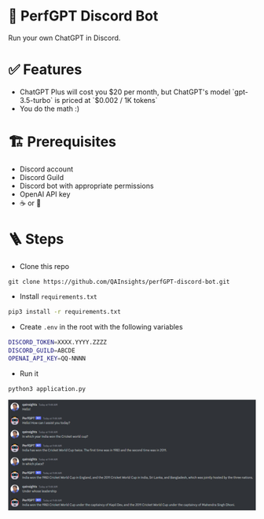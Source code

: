 # 🤖 PerfGPT Discord Bot

Run your own ChatGPT in Discord.

# ✅ Features

* ChatGPT Plus will cost you $20 per month, but ChatGPT's model `gpt-3.5-turbo` is priced at `$0.002 / 1K tokens`
* You do the math :) 

# 🏗️ Prerequisites

* Discord account
* Discord Guild
* Discord bot with appropriate permissions
* OpenAI API key
* ☕ or 🍵 

# 🪜 Steps

* Clone this repo
```
git clone https://github.com/QAInsights/perfGPT-discord-bot.git
```

* Install `requirements.txt`

```bash
pip3 install -r requirements.txt
```

* Create `.env` in the root with the following variables
```bash
DISCORD_TOKEN=XXXX.YYYY.ZZZZ
DISCORD_GUILD=ABCDE
OPENAI_API_KEY=QQ-NNNN
```

* Run it
```bash
python3 application.py
```

![PerfGPT-QAInsights-Discord-Bot-Response](./images/PerfGPT-Discord-QAInsights.png)